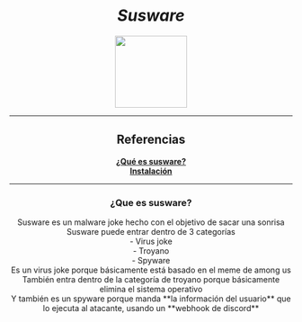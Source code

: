 <h1 align="center"><i>Susware</i></h1>

<p align="center" >
     <img src="https://thumbs.gfycat.com/ClutteredWealthyGoitered-max-1mb.gif" width=128>
</p>

-----

<div align="center">
     <h2>
          Referencias
     </h2>
     <b><a href="">¿Qué es susware?</a></b><br>
     <b><a href="">Instalación</a></b><br>
     
     
</div>

-----

<div align="center">
     <h3> ¿Que es susware?</h3>  
     <p>
          Susware es un malware joke hecho con el objetivo de sacar una sonrisa <br>
          Susware puede entrar dentro de 3 categorías <br>
          - Virus joke<br>
          - Troyano<br>
          - Spyware<br>
          Es un virus joke porque básicamente está basado en el meme de among us<br>
          También entra dentro de la categoría de troyano porque básicamente elimina el sistema operativo<br>
          Y también es un spyware porque manda **la información del usuario** que lo ejecuta al atacante, usando un **webhook de discord** <br> 
     </p>

</div>


